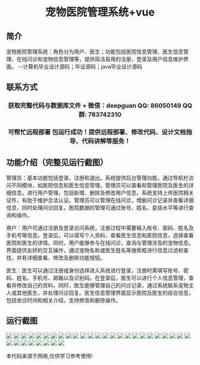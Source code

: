 <p><h1 align="center">宠物医院管理系统+vue</h1></p>

## 简介
宠物医院管理系统：角色分为用户、医生；功能包括医院信息管理、医生信息管理、在线问诊和宠物信息管理等，提供简洁易用的注册、登录及用户信息维护界面。    --计算机毕业设计源码；毕设源码；java毕业设计源码


## 联系方式
<p><h3 align="center">获取完整代码与数据库文件 + 微信：deepguan QQ: 86050149 QQ群: 783742310</h3></p>
<p><h3 align="center">可帮忙远程部署 包运行成功！提供远程部署、修改代码、设计文档指导、代码讲解等服务！</h3></p>

## 功能介绍（完整见运行截图）
管理员：基本功能包括登录、注册和退出。系统提供后台管理功能，通过导航栏访问不同模块，如医院信息和医生信息管理。管理员可以查看和管理医院及医生的详细信息，进行用户管理，包括新增、删除及修改用户信息。系统支持上传医院相关证件，有助于维护合法认证。管理员可以管理在线问诊，增删问诊记录并查看详细信息，同时处理问诊回复。医院数据的管理可通过账号、姓名、星级水平等进行查询和操作。

用户：用户可通过注册及登录访问系统，注册过程中需要输入账号、密码、姓名及手机号等信息。登录后，可以填写个人资料、查看医生信息和医院信息，选择查看医院和医生的详情。同时，用户能够参与在线问诊，查询与管理涉及的宠物信息。界面提供友好的交互操作，通过宠物名称或医生姓名等搜索框进行信息过滤和查找，并有详细查看、修改及删除功能按钮。

医生：医生可以通过注册或身份选择进入系统进行登录，注册时需填写账号、密码、姓名、手机号、邮箱以及识别码。在登录后，医生可以进行个人信息管理，查看并修改自己的资料。同时，医生能够管理自己的问诊记录，通过系统联系宠物主人或其他医生，并处理问诊回复。医生信息管理界面显示医院及医生的综合信息，包括坐诊时间和相关介绍，支持修改和删除操作。


## 运行截图
![](https://bs-1329754181.cos.ap-shanghai.myqcloud.com/ssm/PetHospitalManagementSystem1/img/001.jpg)
![](https://bs-1329754181.cos.ap-shanghai.myqcloud.com/ssm/PetHospitalManagementSystem1/img/002.jpg)
![](https://bs-1329754181.cos.ap-shanghai.myqcloud.com/ssm/PetHospitalManagementSystem1/img/003.jpg)
![](https://bs-1329754181.cos.ap-shanghai.myqcloud.com/ssm/PetHospitalManagementSystem1/img/004.jpg)
![](https://bs-1329754181.cos.ap-shanghai.myqcloud.com/ssm/PetHospitalManagementSystem1/img/005.jpg)
![](https://bs-1329754181.cos.ap-shanghai.myqcloud.com/ssm/PetHospitalManagementSystem1/img/006.jpg)
![](https://bs-1329754181.cos.ap-shanghai.myqcloud.com/ssm/PetHospitalManagementSystem1/img/007.jpg)
![](https://bs-1329754181.cos.ap-shanghai.myqcloud.com/ssm/PetHospitalManagementSystem1/img/008.jpg)
![](https://bs-1329754181.cos.ap-shanghai.myqcloud.com/ssm/PetHospitalManagementSystem1/img/009.jpg)
![](https://bs-1329754181.cos.ap-shanghai.myqcloud.com/ssm/PetHospitalManagementSystem1/img/010.jpg)
![](https://bs-1329754181.cos.ap-shanghai.myqcloud.com/ssm/PetHospitalManagementSystem1/img/011.jpg)
![](https://bs-1329754181.cos.ap-shanghai.myqcloud.com/ssm/PetHospitalManagementSystem1/img/012.jpg)
![](https://bs-1329754181.cos.ap-shanghai.myqcloud.com/ssm/PetHospitalManagementSystem1/img/013.jpg)
![](https://bs-1329754181.cos.ap-shanghai.myqcloud.com/ssm/PetHospitalManagementSystem1/img/014.jpg)
![](https://bs-1329754181.cos.ap-shanghai.myqcloud.com/ssm/PetHospitalManagementSystem1/img/015.jpg)
![](https://bs-1329754181.cos.ap-shanghai.myqcloud.com/ssm/PetHospitalManagementSystem1/img/016.jpg)
![](https://bs-1329754181.cos.ap-shanghai.myqcloud.com/ssm/PetHospitalManagementSystem1/img/017.jpg)
![](https://bs-1329754181.cos.ap-shanghai.myqcloud.com/ssm/PetHospitalManagementSystem1/img/018.jpg)
![](https://bs-1329754181.cos.ap-shanghai.myqcloud.com/ssm/PetHospitalManagementSystem1/img/019.jpg)
![](https://bs-1329754181.cos.ap-shanghai.myqcloud.com/ssm/PetHospitalManagementSystem1/img/020.jpg)
![](https://bs-1329754181.cos.ap-shanghai.myqcloud.com/ssm/PetHospitalManagementSystem1/img/021.jpg)
![](https://bs-1329754181.cos.ap-shanghai.myqcloud.com/ssm/PetHospitalManagementSystem1/img/022.jpg)
![](https://bs-1329754181.cos.ap-shanghai.myqcloud.com/ssm/PetHospitalManagementSystem1/img/023.jpg)
![](https://bs-1329754181.cos.ap-shanghai.myqcloud.com/ssm/PetHospitalManagementSystem1/img/024.jpg)
![](https://bs-1329754181.cos.ap-shanghai.myqcloud.com/ssm/PetHospitalManagementSystem1/img/025.jpg)
![](https://bs-1329754181.cos.ap-shanghai.myqcloud.com/ssm/PetHospitalManagementSystem1/img/026.jpg)
![](https://bs-1329754181.cos.ap-shanghai.myqcloud.com/ssm/PetHospitalManagementSystem1/img/027.jpg)
![](https://bs-1329754181.cos.ap-shanghai.myqcloud.com/ssm/PetHospitalManagementSystem1/img/028.jpg)
![](https://bs-1329754181.cos.ap-shanghai.myqcloud.com/ssm/PetHospitalManagementSystem1/img/029.jpg)
![](https://bs-1329754181.cos.ap-shanghai.myqcloud.com/ssm/PetHospitalManagementSystem1/img/030.jpg)
![](https://bs-1329754181.cos.ap-shanghai.myqcloud.com/ssm/PetHospitalManagementSystem1/img/031.jpg)
![](https://bs-1329754181.cos.ap-shanghai.myqcloud.com/ssm/PetHospitalManagementSystem1/img/032.jpg)
![](https://bs-1329754181.cos.ap-shanghai.myqcloud.com/ssm/PetHospitalManagementSystem1/img/033.jpg)

<p>本代码来源于网络,仅供学习参考使用!</p>
